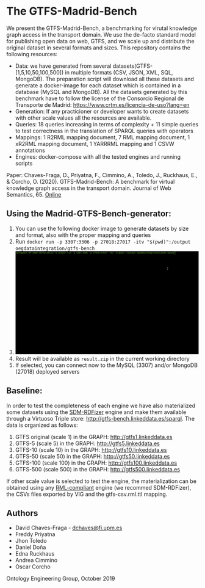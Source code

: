 # The GTFS-Madrid-Bench

We present the GTFS-Madrid-Bench, a benchmarking for virutal knowledge graph access in the transport domain. We use the de-facto standard model for publishing open data on web, GTFS, and we scale up and distribute the original dataset in several formats and sizes. This repository contains the following resources:

- Data: we have generated from several datasets(GTFS-[1,5,10,50,100,500]) in multiple formats (CSV, JSON, XML, SQL, MongoDB). The preparation script will download all these datasets and generate a docker-image for each dataset which is contained in a database (MySQL and MongoDB). All the datasets generated by this benchmark have to follow the license of the Consorcio Regional de Transporte de Madrid: https://www.crtm.es/licencia-de-uso?lang=en
- Generation: If any practicioner or developer wants to create datasets with other scale values all the resources are available.
- Queries: 18 queries increasing in terms of complexity + 11 simple queries to test correctness in the translation of SPARQL queries with operators
- Mappings: 1 R2RML mapping document, 7 RML mapping document, 1 xR2RML mapping document, 1 YARRRML mapping and 1 CSVW annotations
- Engines: docker-compose with all the tested engines and running scripts

Paper:
Chaves-Fraga, D., Priyatna, F., Cimmino, A., Toledo, J., Ruckhaus, E., & Corcho, O. (2020). GTFS-Madrid-Bench: A benchmark for virtual knowledge graph access in the transport domain. Journal of Web Semantics, 65. [Online](https://doi.org/10.1016/j.websem.2020.100596)

## Using the Madrid-GTFS-Bench-generator:

1. You can use the following docker image to generate datasets by size and format, also with the proper mapping and queries
2. Run `docker run -p 3307:3306 -p 27018:27017 -itv "$(pwd)":/output oegdataintegration/gtfs-bench`
3. ![Demo GIF](misc/gtfs-demo.gif)
4. Result will be available as `result.zip` in the current working directory
4. If selected, you can connect now to the MySQL (3307) and/or MongoDB (27018) deployed servers


## Baseline:
In order to test the completeness of each engine we have also materialized some datasets using the [SDM-RDFizer](https://github.com/SDM-TIB/SDM-RDFizer) engine and make them available through a Virtuoso Triple store: http://gtfs-bench.linkeddata.es/sparql. The data is organized as follows:

1. GTFS original (scale 1) in the GRAPH: http://gtfs1.linkeddata.es 
2. GTFS-5 (scale 5) in the GRAPH: http://gtfs5.linkeddata.es
3. GTFS-10 (scale 10) in the GRAPH: http://gtfs10.linkeddata.es
4. GTFS-50 (scale 50) in the GRAPH: http://gtfs50.linkeddata.es
5. GTFS-100 (scale 100) in the GRAPH: http://gtfs100.linkeddata.es
6. GTFS-500 (scale 500) in the GRAPH: http://gtfs500.linkeddata.es

If other scale value is selected to test the engine, the materialization can be obtained using any [RML-compliant](https://rml.io/implementation-report/) engine (we recommed SDM-RDFizer), the CSVs files exported by VIG and the gtfs-csv.rml.ttl mapping.

## Authors

- David Chaves-Fraga - [dchaves@fi.upm.es](mailto:dchaves@fi.upm.es)
- Freddy Priyatna
- Jhon Toledo
- Daniel Doña
- Edna Ruckhaus
- Andrea Cimmino
- Oscar Corcho

Ontology Engineering Group, October 2019
